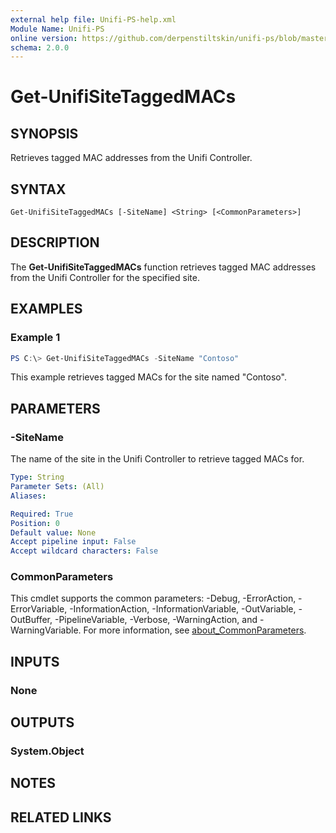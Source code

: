 ```yaml
---
external help file: Unifi-PS-help.xml
Module Name: Unifi-PS
online version: https://github.com/derpenstiltskin/unifi-ps/blob/master/docs/Get-UnifiSiteTaggedMACs.md
schema: 2.0.0
---
```


# Get-UnifiSiteTaggedMACs

## SYNOPSIS
Retrieves tagged MAC addresses from the Unifi Controller.

## SYNTAX

```
Get-UnifiSiteTaggedMACs [-SiteName] <String> [<CommonParameters>]
```

## DESCRIPTION
The **Get-UnifiSiteTaggedMACs** function retrieves tagged MAC addresses from the Unifi Controller for the specified site.

## EXAMPLES

### Example 1
```powershell
PS C:\> Get-UnifiSiteTaggedMACs -SiteName "Contoso"
```

This example retrieves tagged MACs for the site named "Contoso".

## PARAMETERS

### -SiteName
The name of the site in the Unifi Controller to retrieve tagged MACs for.

```yaml
Type: String
Parameter Sets: (All)
Aliases:

Required: True
Position: 0
Default value: None
Accept pipeline input: False
Accept wildcard characters: False
```

### CommonParameters
This cmdlet supports the common parameters: -Debug, -ErrorAction, -ErrorVariable, -InformationAction, -InformationVariable, -OutVariable, -OutBuffer, -PipelineVariable, -Verbose, -WarningAction, and -WarningVariable. For more information, see [about_CommonParameters](http://go.microsoft.com/fwlink/?LinkID=113216).

## INPUTS

### None
## OUTPUTS

### System.Object
## NOTES

## RELATED LINKS
